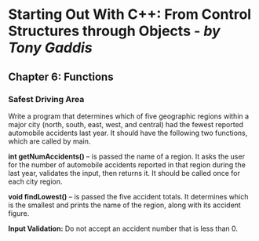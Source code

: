 # Starting Out With C++: From Control Structures through Objects - *by Tony Gaddis*
## Chapter 6: Functions
### Safest Driving Area

Write a program that determines which of five geographic regions within a major city (north, 
south, east, west, and central) had the fewest reported automobile accidents last year. It 
should have the following two functions, which are called by main.

**int getNumAccidents()** – is passed the name of a region. It asks the user for the 
number of automobile accidents reported in that region during the last year, validates 
the input, then returns it. It should be called once for each city region.

**void findLowest()** – is passed the five accident totals. It determines which is the 
smallest and prints the name of the region, along with its accident figure.

**Input Validation:** Do not accept an accident number that is less than 0.
